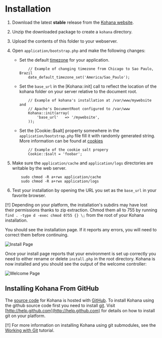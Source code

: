 # Installation

1. Download the latest **stable** release from the [Kohana website](http://kohanaframework.org/).
2. Unzip the downloaded package to create a `kohana` directory.
3. Upload the contents of this folder to your webserver.
4. Open `application/bootstrap.php` and make the following changes:
	- Set the default [timezone](http://php.net/timezones) for your application.
		
		~~~
			// Example of changing timezone from Chicago to Sao Paulo, Brazil
			date_default_timezone_set('America/Sao_Paulo');
		~~~
	- Set the `base_url` in the [Kohana::init] call to reflect the location of the kohana folder on your server relative to the document root.

		~~~
			// Example of kohana's installation at /var/www/mywebsite and
			// Apache's DocumentRoot configured to /var/www
			Kohana::init(array(
				'base_url'   => '/mywebsite',
			));
		~~~
	- Set the [Cookie::$salt] property somewhere in the `application/bootstrap.php` file fill it with randomly generated string. More information can be found at [cookies](Cookies)

		~~~
			// Example of the cookie salt propery
			Cookie::$salt = 'foobar';
		~~~
6. Make sure the `application/cache` and `application/logs` directories are writable by the web server.

	~~~
		sudo chmod -R a+rwx application/cache
		sudo chmod -R a+rwx application/logs
	~~~
	
7. Test your installation by opening the URL you set as the `base_url` in your favorite browser.

[!!] Depending on your platform, the installation's subdirs may have lost their permissions thanks to zip extraction. Chmod them all to 755 by running `find . -type d -exec chmod 0755 {} \;` from the root of your Kohana installation.

You should see the installation page. If it reports any errors, you will need to correct them before continuing.

![Install Page](install.png "Example of install page")

Once your install page reports that your environment is set up correctly you need to either rename or delete `install.php` in the root directory. Kohana is now installed and you should see the output of the welcome controller:

![Welcome Page](welcome.png "Example of welcome page")

## Installing Kohana From GitHub

The [source code](http://github.com/kohana/kohana) for Kohana is hosted with [GitHub](http://github.com).  To install Kohana using the github source code first you need to install [git](http://git-scm.com/).  Visit [http://help.github.com](http://help.github.com) for details on how to install git on your platform.

[!!] For more information on installing Kohana using git submodules, see the [Working with Git](tutorials/git) tutorial.
